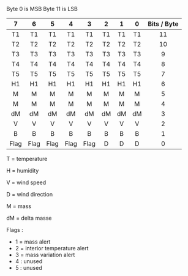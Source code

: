 Byte 0 is MSB
Byte 11 is LSB


|  7   |  6   |  5   |  4   |  3   |  2   |  1   |  0   | Bits / Byte |
| :--: | :--: | :--: | :--: | :--: | :--: | :--: | :--: | :---: |
|  T1  |  T1  |  T1  |  T1  |  T1  |  T1  |  T1  |  T1  |  11   |
|  T2  |  T2  |  T2  |  T2  |  T2  |  T2  |  T2  |  T2  |  10   |
|  T3  |  T3  |  T3  |  T3  |  T3  |  T3  |  T3  |  T3  |   9   |
|  T4  |  T4  |  T4  |  T4  |  T4  |  T4  |  T4  |  T4  |   8   |
|  T5  |  T5  |  T5  |  T5  |  T5  |  T5  |  T5  |  T5  |   7   |
|  H1  |  H1  |  H1  |  H1  |  H1  |  H1  |  H1  |  H1  |   6   |
|  M   |  M   |  M   |  M   |  M   |  M   |  M   |  M   |   5   |
|  M   |  M   |  M   |  M   |  M   |  M   |  M   |  M   |   4   |
|  dM  |  dM  |  dM  |  dM  |  dM  |  dM  |  dM  |  dM  |   3   |
|  V   |  V   |  V   |  V   |  V   |  V   |  V   |  V   |   2   |
|  B   |  B   |  B   |  B   |  B   |  B   |  B   |  B   |   1   |
| Flag | Flag | Flag | Flag | Flag |  D   |  D   |  D   |   0   |

T = temperature

H = humidity

V = wind speed

D = wind direction

M = mass

dM = delta masse

Flags :

- 1 = mass alert
- 2 = interior temperature alert
- 3 = mass variation alert
- 4 : unused
- 5 : unused
